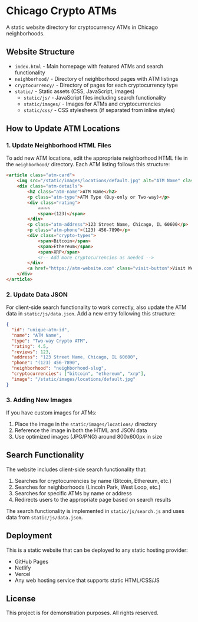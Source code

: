 # Chicago Crypto ATMs

A static website directory for cryptocurrency ATMs in Chicago neighborhoods.

## Website Structure

- `index.html` - Main homepage with featured ATMs and search functionality
- `neighborhood/` - Directory of neighborhood pages with ATM listings
- `cryptocurrency/` - Directory of pages for each cryptocurrency type
- `static/` - Static assets (CSS, JavaScript, images)
  - `static/js/` - JavaScript files including search functionality
  - `static/images/` - Images for ATMs and cryptocurrencies
  - `static/css/` - CSS stylesheets (if separated from inline styles)

## How to Update ATM Locations

### 1. Update Neighborhood HTML Files

To add new ATM locations, edit the appropriate neighborhood HTML file in the `neighborhood/` directory. Each ATM listing follows this structure:

```html
<article class="atm-card">
    <img src="/static/images/locations/default.jpg" alt="ATM Name" class="atm-image">
    <div class="atm-details">
        <h2 class="atm-name">ATM Name</h2>
        <p class="atm-type">ATM Type (Buy-only or Two-way)</p>
        <div class="rating">
            ⭐⭐⭐⭐
            <span>(123)</span>
        </div>
        <p class="atm-address">123 Street Name, Chicago, IL 60600</p>
        <p class="atm-phone">(123) 456-7890</p>
        <div class="crypto-types">
            <span>Bitcoin</span>
            <span>Ethereum</span>
            <span>XRP</span>
            <!-- Add more cryptocurrencies as needed -->
        </div>
        <a href="https://atm-website.com" class="visit-button">Visit Website</a>
    </div>
</article>
```

### 2. Update Data JSON

For client-side search functionality to work correctly, also update the ATM data in `static/js/data.json`. Add a new entry following this structure:

```json
{
  "id": "unique-atm-id",
  "name": "ATM Name",
  "type": "Two-way Crypto ATM",
  "rating": 4.5,
  "reviews": 123,
  "address": "123 Street Name, Chicago, IL 60600",
  "phone": "(123) 456-7890",
  "neighborhood": "neighborhood-slug",
  "cryptocurrencies": ["bitcoin", "ethereum", "xrp"],
  "image": "/static/images/locations/default.jpg"
}
```

### 3. Adding New Images

If you have custom images for ATMs:

1. Place the image in the `static/images/locations/` directory
2. Reference the image in both the HTML and JSON data
3. Use optimized images (JPG/PNG) around 800x600px in size

## Search Functionality

The website includes client-side search functionality that:

1. Searches for cryptocurrencies by name (Bitcoin, Ethereum, etc.)
2. Searches for neighborhoods (Lincoln Park, West Loop, etc.)
3. Searches for specific ATMs by name or address
4. Redirects users to the appropriate page based on search results

The search functionality is implemented in `static/js/search.js` and uses data from `static/js/data.json`.

## Deployment

This is a static website that can be deployed to any static hosting provider:

- GitHub Pages
- Netlify
- Vercel
- Any web hosting service that supports static HTML/CSS/JS

## License

This project is for demonstration purposes. All rights reserved. 